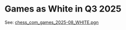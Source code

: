 # Games as White in Q3 2025

See: [chess_com_games_2025-08_WHITE.pgn](chess_com_games_2025-08_WHITE.pgn)
